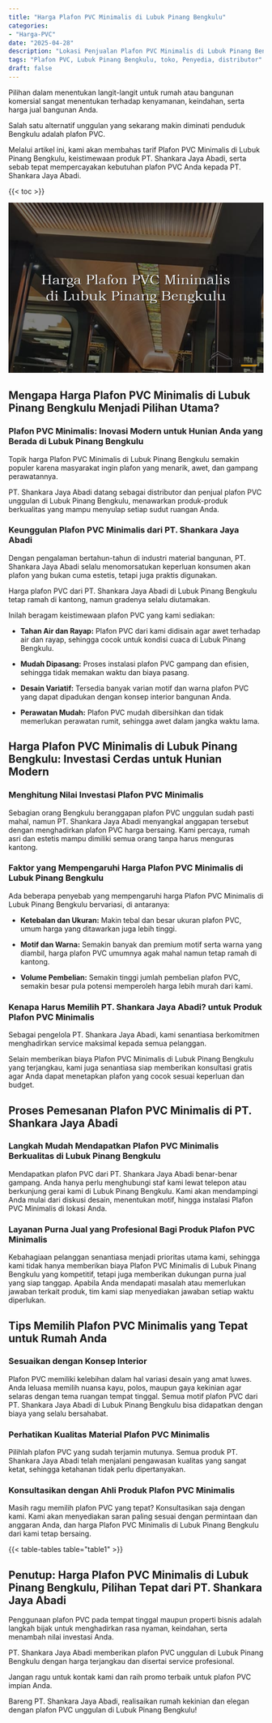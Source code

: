 ```yaml
---
title: "Harga Plafon PVC Minimalis di Lubuk Pinang Bengkulu"
categories: 
- "Harga-PVC"
date: "2025-04-28"
description: "Lokasi Penjualan Plafon PVC Minimalis di Lubuk Pinang Bengkulu bagi hunian, kantor, dan toko. Panel unggulan, variasi motif, pilihan warna elegan, dengan layanan penempatan dikerjakan oleh tenaga ahli profesional serta jaminan resmi!|Jasa penjualan Plafon PVC Minimalis di Lubuk Pinang Bengkulu bagi kebutuhan tempat tinggal, perkantoran, atau ritel, beserta produk berkualitas dan pemasangan oleh tim berpengalaman dan garansi resmi.|Alternatif Plafon PVC Minimalis di Lubuk Pinang Bengkulu yang terpercaya untuk rumah, perkantoran, serta gerai, bersama produk unggulan dan instalasi dikerjakan oleh tim ahli dan jaminan resmi.|Penyediaan Plafon PVC Minimalis di Lubuk Pinang Bengkulu untuk hunian, office, dan ritel, beserta produk berkualitas dan pemasangan oleh teknisi berpengalaman, lengkap dengan garansi resmi.}"
tags: "Plafon PVC, Lubuk Pinang Bengkulu, toko, Penyedia, distributor"
draft: false
---
```


Pilihan dalam menentukan langit-langit untuk rumah atau bangunan komersial sangat menentukan terhadap kenyamanan, keindahan, serta harga jual bangunan Anda.

Salah satu alternatif unggulan yang sekarang makin diminati penduduk Bengkulu adalah plafon PVC.

Melalui artikel ini, kami akan membahas tarif Plafon PVC Minimalis di Lubuk Pinang Bengkulu, keistimewaan produk PT. Shankara Jaya Abadi, serta sebab tepat mempercayakan kebutuhan plafon PVC Anda kepada PT. Shankara Jaya Abadi.

{{< toc >}}

![Harga Plafon PVC Minimalis di Lubuk Pinang Bengkulu](/images/Harga-PVC/Harga-Plafon-PVC-Minimalis-di-Lubuk-Pinang-Bengkulu.png)


## Mengapa Harga Plafon PVC Minimalis di Lubuk Pinang Bengkulu Menjadi Pilihan Utama?

### Plafon PVC Minimalis: Inovasi Modern untuk Hunian Anda yang Berada di Lubuk Pinang Bengkulu

Topik harga Plafon PVC Minimalis di Lubuk Pinang Bengkulu semakin populer karena masyarakat ingin plafon yang menarik, awet, dan gampang perawatannya.

PT. Shankara Jaya Abadi datang sebagai distributor dan penjual plafon PVC unggulan di Lubuk Pinang Bengkulu, menawarkan produk-produk berkualitas yang mampu menyulap setiap sudut ruangan Anda.

### Keunggulan Plafon PVC Minimalis dari PT. Shankara Jaya Abadi

Dengan pengalaman bertahun-tahun di industri material bangunan, PT. Shankara Jaya Abadi selalu menomorsatukan keperluan konsumen akan plafon yang bukan cuma estetis, tetapi juga praktis digunakan.

Harga plafon PVC dari PT. Shankara Jaya Abadi di Lubuk Pinang Bengkulu tetap ramah di kantong, namun gradenya selalu diutamakan.

Inilah beragam keistimewaan plafon PVC yang kami sediakan:

- **Tahan Air dan Rayap:** Plafon PVC dari kami didisain agar awet terhadap air dan rayap, sehingga cocok untuk kondisi cuaca di Lubuk Pinang Bengkulu.

- **Mudah Dipasang:** Proses instalasi plafon PVC gampang dan efisien, sehingga tidak memakan waktu dan biaya pasang.

- **Desain Variatif:** Tersedia banyak varian motif dan warna plafon PVC yang dapat dipadukan dengan konsep interior bangunan Anda.

- **Perawatan Mudah:** Plafon PVC mudah dibersihkan dan tidak memerlukan perawatan rumit, sehingga awet dalam jangka waktu lama.

## Harga Plafon PVC Minimalis di Lubuk Pinang Bengkulu: Investasi Cerdas untuk Hunian Modern

### Menghitung Nilai Investasi Plafon PVC Minimalis

Sebagian orang Bengkulu beranggapan plafon PVC unggulan sudah pasti mahal, namun PT. Shankara Jaya Abadi menyangkal anggapan tersebut dengan menghadirkan plafon PVC harga bersaing. Kami percaya, rumah asri dan estetis mampu dimiliki semua orang tanpa harus menguras kantong.

### Faktor yang Mempengaruhi Harga Plafon PVC Minimalis di Lubuk Pinang Bengkulu

Ada beberapa penyebab yang mempengaruhi harga Plafon PVC Minimalis di Lubuk Pinang Bengkulu bervariasi, di antaranya:

- **Ketebalan dan Ukuran:** Makin tebal dan besar ukuran plafon PVC, umum harga yang ditawarkan juga lebih tinggi.

- **Motif dan Warna:** Semakin banyak dan premium motif serta warna yang diambil, harga plafon PVC umumnya agak mahal namun tetap ramah di kantong.

- **Volume Pembelian:** Semakin tinggi jumlah pembelian plafon PVC, semakin besar pula potensi memperoleh harga lebih murah dari kami.

### Kenapa Harus Memilih PT. Shankara Jaya Abadi? untuk Produk Plafon PVC Minimalis

Sebagai pengelola PT. Shankara Jaya Abadi, kami senantiasa berkomitmen menghadirkan service maksimal kepada semua pelanggan.

Selain memberikan biaya Plafon PVC Minimalis di Lubuk Pinang Bengkulu yang terjangkau, kami juga senantiasa siap memberikan konsultasi gratis agar Anda dapat menetapkan plafon yang cocok sesuai keperluan dan budget.

## Proses Pemesanan Plafon PVC Minimalis di PT. Shankara Jaya Abadi

### Langkah Mudah Mendapatkan Plafon PVC Minimalis Berkualitas di Lubuk Pinang Bengkulu

Mendapatkan plafon PVC dari PT. Shankara Jaya Abadi benar-benar gampang. Anda hanya perlu menghubungi staf kami lewat telepon atau berkunjung gerai kami di Lubuk Pinang Bengkulu. Kami akan mendampingi Anda mulai dari diskusi desain, menentukan motif, hingga instalasi Plafon PVC Minimalis di lokasi Anda.

### Layanan Purna Jual yang Profesional Bagi Produk Plafon PVC Minimalis

Kebahagiaan pelanggan senantiasa menjadi prioritas utama kami, sehingga kami tidak hanya memberikan biaya Plafon PVC Minimalis di Lubuk Pinang Bengkulu yang kompetitif, tetapi juga memberikan dukungan purna jual yang siap tanggap. Apabila Anda mendapati masalah atau memerlukan jawaban terkait produk, tim kami siap menyediakan jawaban setiap waktu diperlukan.

## Tips Memilih Plafon PVC Minimalis yang Tepat untuk Rumah Anda

### Sesuaikan dengan Konsep Interior

Plafon PVC memiliki kelebihan dalam hal variasi desain yang amat luwes. Anda leluasa memilih nuansa kayu, polos, maupun gaya kekinian agar selaras dengan tema ruangan tempat tinggal. Semua motif plafon PVC dari PT. Shankara Jaya Abadi di Lubuk Pinang Bengkulu bisa didapatkan dengan biaya yang selalu bersahabat.

### Perhatikan Kualitas Material Plafon PVC Minimalis

Pilihlah plafon PVC yang sudah terjamin mutunya. Semua produk PT. Shankara Jaya Abadi telah menjalani pengawasan kualitas yang sangat ketat, sehingga ketahanan tidak perlu dipertanyakan.

### Konsultasikan dengan Ahli Produk Plafon PVC Minimalis

Masih ragu memilih plafon PVC yang tepat? Konsultasikan saja dengan kami. Kami akan menyediakan saran paling sesuai dengan permintaan dan anggaran Anda, dan harga Plafon PVC Minimalis di Lubuk Pinang Bengkulu dari kami tetap bersaing.

{{< table-tables table="table1" >}}

## Penutup: Harga Plafon PVC Minimalis di Lubuk Pinang Bengkulu, Pilihan Tepat dari PT. Shankara Jaya Abadi

Penggunaan plafon PVC pada tempat tinggal maupun properti bisnis adalah langkah bijak untuk menghadirkan rasa nyaman, keindahan, serta menambah nilai investasi Anda.

PT. Shankara Jaya Abadi memberikan plafon PVC unggulan di Lubuk Pinang Bengkulu dengan harga terjangkau dan disertai service profesional.

Jangan ragu untuk kontak kami dan raih promo terbaik untuk plafon PVC impian Anda.

Bareng PT. Shankara Jaya Abadi, realisaikan rumah kekinian dan elegan dengan plafon PVC unggulan di Lubuk Pinang Bengkulu!